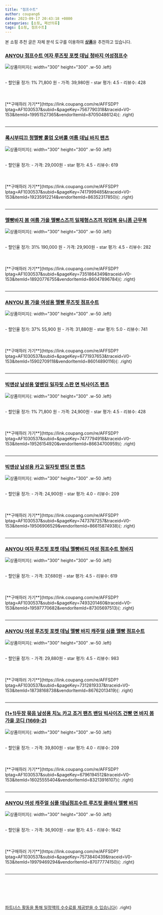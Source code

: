 ```yaml
---
title: "점프수트"
author: coupang6
date: 2023-09-17 20:43:18 +0800
categories: [쇼핑, 패션의류]
tags: [쇼핑, 점프수트]
---
```


본 쇼핑 추천 글은 자체 분석 도구를 이용하여 [**상품**](https://link.coupang.com/a/bao1ui)을 추천하고 있습니다.

### [ANYOU 점프수트 여자 루즈핏 포켓 데님 청바지 여성점프수](https://link.coupang.com/re/AFFSDP?lptag=AF1030537&subid=&pageKey=7567790318&traceid=V0-153&itemId=19951527365&vendorItemId=87050486124)

![상품이미지](https://thumbnail8.coupangcdn.com/thumbnails/remote/230x230ex/image/vendor_inventory/bc6a/a23ed215394feb2fa70b309e2ff035fb41383d6fc6046d83c5813c9e6e08.jpg){: width="300" height="300" .w-50 .left}


<br>
- 할인율 정가: 1%  71,800   원
- 가격: 39,980원
- star 평가: 4.5
- 리뷰수: 428
<br>
<br>
<br>
<br>
[**구매하러 가기**](https://link.coupang.com/re/AFFSDP?lptag=AF1030537&subid=&pageKey=7567790318&traceid=V0-153&itemId=19951527365&vendorItemId=87050486124){: .right}
<br>
<br>

---

### [록시부띠끄 청멜빵 롤업 오버롤 여름 데님 바지 팬츠](https://link.coupang.com/re/AFFSDP?lptag=AF1030537&subid=&pageKey=7417999485&traceid=V0-153&itemId=19235912214&vendorItemId=86352317850)

![상품이미지](https://thumbnail10.coupangcdn.com/thumbnails/remote/230x230ex/image/vendor_inventory/0951/70ba9fe2c487fead805f7e82c9d633f583e08fb418ecdb63afa633683ea7.jpeg){: width="300" height="300" .w-50 .left}


<br>
- 할인율 정가: 
- 가격: 29,000원
- star 평가: 4.5
- 리뷰수: 619
<br>
<br>
<br>
<br>
[**구매하러 가기**](https://link.coupang.com/re/AFFSDP?lptag=AF1030537&subid=&pageKey=7417999485&traceid=V0-153&itemId=19235912214&vendorItemId=86352317850){: .right}
<br>
<br>

---

### [멜빵바지 봄 여름 가을 멜빵스즈끼 일체형스즈끼 작업복 유니폼 근무복](https://link.coupang.com/re/AFFSDP?lptag=AF1030537&subid=&pageKey=7351864349&traceid=V0-153&itemId=18920776755&vendorItemId=86047896784)

![상품이미지](https://thumbnail8.coupangcdn.com/thumbnails/remote/230x230ex/image/vendor_inventory/2d14/9ae8567269808336b6b7ef4f6fffbfe03809f925edd17180173162e91e22.jpg){: width="300" height="300" .w-50 .left}


<br>
- 할인율 정가: 31%  190,000   원
- 가격: 29,900원
- star 평가: 4.5
- 리뷰수: 282
<br>
<br>
<br>
<br>
[**구매하러 가기**](https://link.coupang.com/re/AFFSDP?lptag=AF1030537&subid=&pageKey=7351864349&traceid=V0-153&itemId=18920776755&vendorItemId=86047896784){: .right}
<br>
<br>

---

### [ANYOU 봄 가을 여성용 멜빵 루즈핏 점프수트](https://link.coupang.com/re/AFFSDP?lptag=AF1030537&subid=&pageKey=6771937653&traceid=V0-153&itemId=15902709118&vendorItemId=86014890116)

![상품이미지](https://thumbnail10.coupangcdn.com/thumbnails/remote/230x230ex/image/vendor_inventory/7f3a/cdc9af6033bbc39e46cef2dc34009998b7c68970f2e3b657398c2f8dd7e0.jpeg){: width="300" height="300" .w-50 .left}


<br>
- 할인율 정가: 37%  55,900   원
- 가격: 31,880원
- star 평가: 5.0
- 리뷰수: 741
<br>
<br>
<br>
<br>
[**구매하러 가기**](https://link.coupang.com/re/AFFSDP?lptag=AF1030537&subid=&pageKey=6771937653&traceid=V0-153&itemId=15902709118&vendorItemId=86014890116){: .right}
<br>
<br>

---

### [빅앤샵 남성용 옆밴딩 일자핏 스판 면 빅사이즈 팬츠](https://link.coupang.com/re/AFFSDP?lptag=AF1030537&subid=&pageKey=7477794918&traceid=V0-153&itemId=19526154920&vendorItemId=86634700959)

![상품이미지](https://thumbnail10.coupangcdn.com/thumbnails/remote/230x230ex/image/vendor_inventory/4c68/7ec68651d803a60844514cfd2b46c98cede1da2598c125a3cdabed561b31.jpg){: width="300" height="300" .w-50 .left}


<br>
- 할인율 정가: 1%  71,800   원
- 가격: 24,900원
- star 평가: 4.5
- 리뷰수: 428
<br>
<br>
<br>
<br>
[**구매하러 가기**](https://link.coupang.com/re/AFFSDP?lptag=AF1030537&subid=&pageKey=7477794918&traceid=V0-153&itemId=19526154920&vendorItemId=86634700959){: .right}
<br>
<br>

---

### [빅앤샵 남성용 카고 일자핏 밴딩 면 팬츠](https://link.coupang.com/re/AFFSDP?lptag=AF1030537&subid=&pageKey=7473787257&traceid=V0-153&itemId=19506906529&vendorItemId=86615874938)

![상품이미지](https://thumbnail9.coupangcdn.com/thumbnails/remote/230x230ex/image/vendor_inventory/a067/53abeda4b600c168ebc8488622bbf3d68522d18819ad9c5608163d553750.jpg){: width="300" height="300" .w-50 .left}


<br>
- 할인율 정가: 
- 가격: 24,900원
- star 평가: 4.0
- 리뷰수: 209
<br>
<br>
<br>
<br>
[**구매하러 가기**](https://link.coupang.com/re/AFFSDP?lptag=AF1030537&subid=&pageKey=7473787257&traceid=V0-153&itemId=19506906529&vendorItemId=86615874938){: .right}
<br>
<br>

---

### [ANYOU 여자 루즈핏 포켓 데님 멜빵바지 여성 점프수트 청바지](https://link.coupang.com/re/AFFSDP?lptag=AF1030537&subid=&pageKey=7493201460&traceid=V0-153&itemId=19597770682&vendorItemId=87305697513)

![상품이미지](https://thumbnail6.coupangcdn.com/thumbnails/remote/230x230ex/image/vendor_inventory/7943/d25bbe3597a9a2625797145bc2b6c6005b4bc4db0c0544e44d2d38bfa564.jpg){: width="300" height="300" .w-50 .left}


<br>
- 할인율 정가: 
- 가격: 37,680원
- star 평가: 4.5
- 리뷰수: 619
<br>
<br>
<br>
<br>
[**구매하러 가기**](https://link.coupang.com/re/AFFSDP?lptag=AF1030537&subid=&pageKey=7493201460&traceid=V0-153&itemId=19597770682&vendorItemId=87305697513){: .right}
<br>
<br>

---

### [ANYOU 여성 루즈핏 포켓 데님 멜빵 바지 캐주얼 심플 멜빵 점프수트](https://link.coupang.com/re/AFFSDP?lptag=AF1030537&subid=&pageKey=7312819337&traceid=V0-153&itemId=18738168738&vendorItemId=86762013419)

![상품이미지](https://thumbnail6.coupangcdn.com/thumbnails/remote/230x230ex/image/vendor_inventory/44d3/58253d487f7c21a921a6daec9d2b671851ec9265ce6364f9bedbc582bd25.jpg){: width="300" height="300" .w-50 .left}


<br>
- 할인율 정가: 
- 가격: 29,880원
- star 평가: 4.5
- 리뷰수: 983
<br>
<br>
<br>
<br>
[**구매하러 가기**](https://link.coupang.com/re/AFFSDP?lptag=AF1030537&subid=&pageKey=7312819337&traceid=V0-153&itemId=18738168738&vendorItemId=86762013419){: .right}
<br>
<br>

---

### [(1+1)두장 묶음 남성용 치노 카고 조거 팬츠 밴딩 빅사이즈 건빵 면 바지 봄 가을 코디 (1669-2)](https://link.coupang.com/re/AFFSDP?lptag=AF1030537&subid=&pageKey=6796194512&traceid=V0-153&itemId=16025555404&vendorItemId=83213916107)

![상품이미지](https://thumbnail10.coupangcdn.com/thumbnails/remote/230x230ex/image/vendor_inventory/9b5a/6752ed04e7abc81953d2b1cbb8bff821521a30929dfe5fa4377f1845691a.png){: width="300" height="300" .w-50 .left}


<br>
- 할인율 정가: 
- 가격: 39,800원
- star 평가: 4.0
- 리뷰수: 209
<br>
<br>
<br>
<br>
[**구매하러 가기**](https://link.coupang.com/re/AFFSDP?lptag=AF1030537&subid=&pageKey=6796194512&traceid=V0-153&itemId=16025555404&vendorItemId=83213916107){: .right}
<br>
<br>

---

### [ANYOU 여성 캐주얼 심플 데님점프수트 루즈핏 클래식 멜빵 바지](https://link.coupang.com/re/AFFSDP?lptag=AF1030537&subid=&pageKey=7573840439&traceid=V0-153&itemId=19979469294&vendorItemId=87077774150)

![상품이미지](https://thumbnail6.coupangcdn.com/thumbnails/remote/230x230ex/image/vendor_inventory/2086/08c9f4c843f1253cc30c12840bb84b53f9cca403fbe37656e1f3e693186e.jpg){: width="300" height="300" .w-50 .left}


<br>
- 할인율 정가: 
- 가격: 36,900원
- star 평가: 4.5
- 리뷰수: 1642
<br>
<br>
<br>
<br>
[**구매하러 가기**](https://link.coupang.com/re/AFFSDP?lptag=AF1030537&subid=&pageKey=7573840439&traceid=V0-153&itemId=19979469294&vendorItemId=87077774150){: .right}
<br>
<br>

---
<br><br><br><br><br> [파트너스 활동을 통해 일정액의 수수료를 제공받을 수 있습니다](https://link.coupang.com/a/bao1ui){: .right}